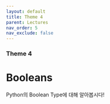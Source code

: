 ```yaml
---
layout: default
title: Theme 4
parent: Lectures
nav_order: 5
nav_exclude: false
---
```

### Theme 4
# Booleans
Python의 Boolean Type에 대해 알아봅시다! 